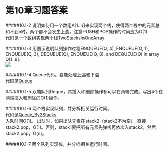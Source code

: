 第10章习题答案
=
#####10.1-2 说明如何用一个数组A[1..n]来实现两个栈，使得两个栈中的元素总和不到n时，两个都不会发生上溯。注意PUSH和POP操作的时间应为O(1).  
代码见[一个数组实现两个栈TwoStacksInOneArray](https://github.com/zhuxiuwei/CLRS/blob/master/src/chap10_ElementaryDataStructures/TwoStacksInOneArray.java)  

#####10.1-3 用图示说明队列操作过程ENQUEUE(Q, 4), ENQUEUE(Q, 1), ENQUEUE(Q, 3), DEQUEUE(Q), ENQUEUE(Q, 8), and DEQUEUE(Q) in array Q[1..6].  
![](https://github.com/zhuxiuwei/CLRS/blob/master/Images/10.1-3.png)  

#####10.1-4 Queue代码。要能处理上溢和下溢  
代码见[Queue](https://github.com/zhuxiuwei/CLRS/blob/master/src/chap10_ElementaryDataStructures/Queue.java)  

#####10.1-5 双端队列Deque，其插入和删除操作都可以在两端完成。写出4个在两端插入和删除的O(1)操作。  

#####10.1-6 两个栈实现队列，并分析相关运行时间。  
代码见[Queue_By2Stacks](https://github.com/zhuxiuwei/CLRS/blob/master/src/chap10_ElementaryDataStructures/Queue_By2Stacks.java)  
入队时间O(1)。
出队时，如果出队元素在stack2（stack2不为空），直接stack2.pop，O(1)。否则，stack1要把所有元素先弹栈再依次入stack2，然后stack2.pop，O(n)。  

#####10.1-7 两个队列实现栈，并分析相关运行时间。  
